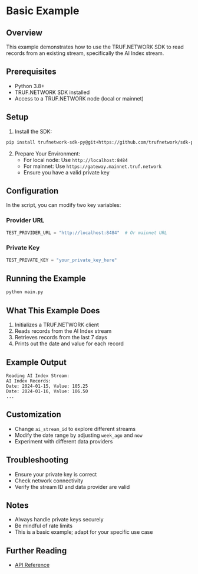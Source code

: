 # Basic Example

## Overview

This example demonstrates how to use the TRUF.NETWORK SDK to read records from an existing stream, specifically the AI Index stream.

## Prerequisites

- Python 3.8+
- TRUF.NETWORK SDK installed
- Access to a TRUF.NETWORK node (local or mainnet)

## Setup

1. Install the SDK:
```bash
pip install trufnetwork-sdk-py@git+https://github.com/trufnetwork/sdk-py.git@main
```

2. Prepare Your Environment:
   - For local node: Use `http://localhost:8484`
   - For mainnet: Use `https://gateway.mainnet.truf.network`
   - Ensure you have a valid private key

## Configuration

In the script, you can modify two key variables:

### Provider URL
```python
TEST_PROVIDER_URL = "http://localhost:8484"  # Or mainnet URL
```

### Private Key
```python
TEST_PRIVATE_KEY = "your_private_key_here"
```

## Running the Example

```bash
python main.py
```

## What This Example Does

1. Initializes a TRUF.NETWORK client
2. Reads records from the AI Index stream
3. Retrieves records from the last 7 days
4. Prints out the date and value for each record

## Example Output

```
Reading AI Index Stream:
AI Index Records:
Date: 2024-01-15, Value: 105.25
Date: 2024-01-16, Value: 106.50
...
```

## Customization

- Change `ai_stream_id` to explore different streams
- Modify the date range by adjusting `week_ago` and `now`
- Experiment with different data providers

## Troubleshooting

- Ensure your private key is correct
- Check network connectivity
- Verify the stream ID and data provider are valid

## Notes

- Always handle private keys securely
- Be mindful of rate limits
- This is a basic example; adapt for your specific use case

## Further Reading

- [API Reference](../docs/api-reference.md)